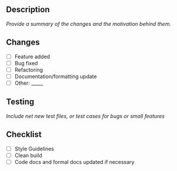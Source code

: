 ## Description
_Provide a summary of the changes and the motivation behind them._

## Changes
- [ ] Feature added
- [ ] Bug fixed
- [ ] Refactoring
- [ ] Documentation/formatting update
- [ ] Other: _____

## Testing
_Include net new test files, or test cases for bugs or small features_

## Checklist
- [ ] Style Guidelines
- [ ] Clean build
- [ ] Code docs and formal docs updated if necessary
